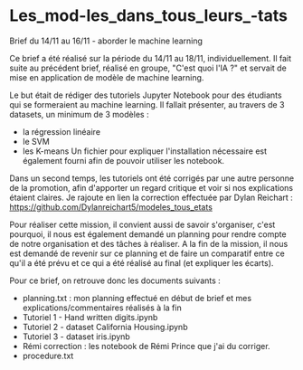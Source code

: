 # Les_mod-les_dans_tous_leurs_-tats
Brief du 14/11 au 16/11 - aborder le machine learning

Ce brief a été réalisé sur la période du 14/11 au 18/11, individuellement. 
Il fait suite au précédent brief, réalisé en groupe, "C'est quoi l'IA ?" et servait de mise en application de modèle de machine learning.

Le but était de rédiger des tutoriels Jupyter Notebook pour des étudiants qui se formeraient au machine learning. Il fallait présenter, au travers de 3 datasets, un minimum de 3 modèles :
- la régression linéaire
- le SVM
- les K-means
Un fichier pour expliquer l'installation nécessaire est également fourni afin de pouvoir utiliser les notebook. 

Dans un second temps, les tutoriels ont été corrigés par une autre personne de la promotion, afin d'apporter un regard critique et voir si nos explications étaient claires. Je rajoute en lien la correction effectuée par Dylan Reichart :
https://github.com/Dylanreichart5/modeles_tous_etats

Pour réaliser cette mission, il convient aussi de savoir s'organiser, c'est pourquoi, il nous est également demandé un planning pour rendre compte de notre organisation et des tâches à réaliser.
A la fin de la mission, il nous est demandé de revenir sur ce planning et de faire un comparatif entre ce qu'il a été prévu et ce qui a été réalisé au final (et expliquer les écarts).

Pour ce brief, on retrouve donc les documents suivants :
- planning.txt : mon planning effectué en début de brief et mes explications/commentaires réalisés à la fin
- Tutoriel 1 - Hand written digits.ipynb
- Tutoriel 2 - dataset California Housing.ipynb
- Tutoriel 3 - dataset iris.ipynb
- Rémi correction : les notebook de Rémi Prince que j'ai du corriger.
- procedure.txt
